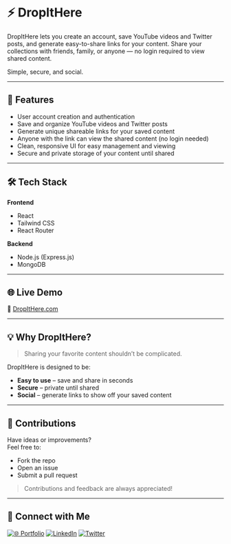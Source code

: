 # ⚡ DropItHere

DropItHere lets you create an account, save YouTube videos and Twitter posts, and generate easy-to-share links for your content. Share your collections with friends, family, or anyone — no login required to view shared content.

Simple, secure, and social.

---

## 🚀 Features  
- User account creation and authentication  
- Save and organize YouTube videos and Twitter posts  
- Generate unique shareable links for your saved content  
- Anyone with the link can view the shared content (no login needed)  
- Clean, responsive UI for easy management and viewing  
- Secure and private storage of your content until shared  

---

## 🛠 Tech Stack

**Frontend**  
- React  
- Tailwind CSS  
- React Router  

**Backend**  
- Node.js (Express.js) 
- MongoDB 

<!-- **Authentication**  
- JWT *(or OAuth - Google/Twitter)* -->

---

## 🌐 Live Demo  
🔗 [DropItHere.com](https://dropithere.nishul.dev)

---

## 💡 Why DropItHere?

> Sharing your favorite content shouldn’t be complicated.

DropItHere is designed to be:  
- **Easy to use** – save and share in seconds  
- **Secure** – private until shared  
- **Social** – generate links to show off your saved content  

---

## 🙌 Contributions  
Have ideas or improvements?  
Feel free to:  
- Fork the repo  
- Open an issue  
- Submit a pull request  

> Contributions and feedback are always appreciated!

---

## 🤝 Connect with Me

[![🌐 Portfolio](https://img.shields.io/badge/🌐_Portfolio-36BCF7?style=for-the-badge&logoColor=white&labelColor=1F222E)](https://nishul.dev)
[![LinkedIn](https://img.shields.io/badge/LinkedIn-0A66C2?style=for-the-badge&logo=linkedin&logoColor=white&labelColor=1F222E)](https://linkedin.com/in/nishuldhakar)
[![Twitter](https://img.shields.io/badge/X-000000?style=for-the-badge&logo=x&logoColor=white&labelColor=1F222E)](https://x.com/nishuldhakar)
